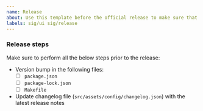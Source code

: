 ```yaml
---
name: Release
about: Use this template before the official release to make sure that all required files have been updated
labels: sig/ui sig/release
---
```


### Release steps
Make sure to perform all the below steps prior to the release:

- Version bump in the following files:
  - [ ] `package.json`
  - [ ] `package-lock.json`
  - [ ] `Makefile`
- Update changelog file (`src/assets/config/changelog.json`) with the latest release notes  
